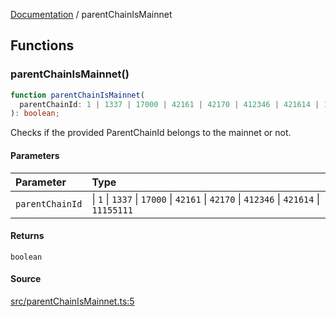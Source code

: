 [Documentation](README.md) / parentChainIsMainnet

## Functions

### parentChainIsMainnet()

```ts
function parentChainIsMainnet(
  parentChainId: 1 | 1337 | 17000 | 42161 | 42170 | 412346 | 421614 | 11155111,
): boolean;
```

Checks if the provided ParentChainId belongs to the mainnet or not.

#### Parameters

| Parameter       | Type                                                                                    |
| :-------------- | :-------------------------------------------------------------------------------------- |
| `parentChainId` | \| `1` \| `1337` \| `17000` \| `42161` \| `42170` \| `412346` \| `421614` \| `11155111` |

#### Returns

`boolean`

#### Source

[src/parentChainIsMainnet.ts:5](https://github.com/anegg0/arbitrum-orbit-sdk/blob/763a3f41e7ea001cbb6fe81ac11cc794b4a0f94d/src/parentChainIsMainnet.ts#L5)
